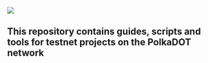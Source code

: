 ![](https://github.com/nodersteam/picture/blob/main/ibc_polkadot.jpg?raw=true)

This repository contains guides, scripts and tools for testnet projects on the PolkaDOT network
---------------------------------------------------------------------------------------------
